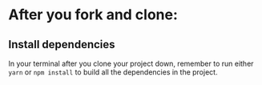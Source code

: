 


# After you fork and clone:

## Install dependencies

In your terminal after you clone your project down, remember to run either `yarn` or `npm install` to build all the dependencies in the project.
